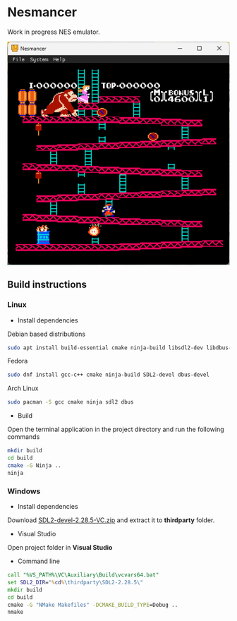 # Nesmancer
Work in progress NES emulator.

![screenshot](docs/screenshot.png)

## Build instructions
### Linux
* Install dependencies

Debian based distributions
```bash
sudo apt install build-essential cmake ninja-build libsdl2-dev libdbus-1-dev
```
Fedora
```bash
sudo dnf install gcc-c++ cmake ninja-build SDL2-devel dbus-devel
```
Arch Linux
```bash
sudo pacman -S gcc cmake ninja sdl2 dbus
```

* Build

Open the terminal application in the project directory and run the following commands
```bash
mkdir build
cd build
cmake -G Ninja ..
ninja
```

### Windows
* Install dependencies

Download [SDL2-devel-2.28.5-VC.zip](https://github.com/libsdl-org/SDL/releases/download/release-2.28.5/SDL2-devel-2.28.5-VC.zip) and extract it to **thirdparty** folder.

* Visual Studio

Open project folder in **Visual Studio**

* Command line

```bat
call "%VS_PATH%\VC\Auxiliary\Build\vcvars64.bat"
set SDL2_DIR="%cd%\thirdparty\SDL2-2.28.5\"
mkdir build
cd build
cmake -G "NMake Makefiles" -DCMAKE_BUILD_TYPE=Debug ..
nmake
```
